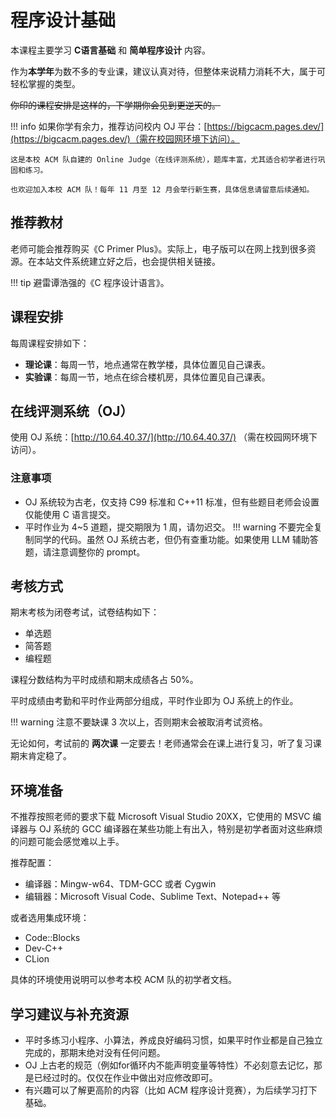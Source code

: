 # 程序设计基础

本课程主要学习 **C语言基础** 和 **简单程序设计** 内容。

作为**本学年**为数不多的专业课，建议认真对待，但整体来说精力消耗不大，属于可轻松掌握的类型。

~~你印的课程安排是这样的，下学期你会见到更逆天的。~~

!!! info
    如果你学有余力，推荐访问校内 OJ 平台：[https://bigcacm.pages.dev/](https://bigcacm.pages.dev/)（需在校园网环境下访问）。

    这是本校 ACM 队自建的 Online Judge（在线评测系统），题库丰富，尤其适合初学者进行巩固和练习。

    也欢迎加入本校 ACM 队！每年 11 月至 12 月会举行新生赛，具体信息请留意后续通知。


## 推荐教材

老师可能会推荐购买《C Primer Plus》。实际上，电子版可以在网上找到很多资源。在本站文件系统建立好之后，也会提供相关链接。

!!! tip
    避雷谭浩强的《C 程序设计语言》。

## 课程安排

每周课程安排如下：

- **理论课**：每周一节，地点通常在教学楼，具体位置见自己课表。
- **实验课**：每周一节，地点在综合楼机房，具体位置见自己课表。

## 在线评测系统（OJ）

使用 OJ 系统：[http://10.64.40.37/](http://10.64.40.37/) （需在校园网环境下访问）。

### 注意事项
- OJ 系统较为古老，仅支持 C99 标准和 C++11 标准，但有些题目老师会设置仅能使用 C 语言提交。
- 平时作业为 4~5 道题，提交期限为 1 周，请勿迟交。
!!! warning
    不要完全复制同学的代码。虽然 OJ 系统古老，但仍有查重功能。如果使用 LLM 辅助答题，请注意调整你的 prompt。

## 考核方式

期末考核为闭卷考试，试卷结构如下：

- 单选题
- 简答题
- 编程题

课程分数结构为平时成绩和期末成绩各占 50%。

平时成绩由考勤和平时作业两部分组成，平时作业即为 OJ 系统上的作业。

!!! warning
    注意不要缺课 3 次以上，否则期末会被取消考试资格。

无论如何，考试前的 **两次课** 一定要去！老师通常会在课上进行复习，听了复习课期末肯定稳了。

## 环境准备

不推荐按照老师的要求下载 Microsoft Visual Studio 20XX，它使用的 MSVC 编译器与 OJ 系统的 GCC 编译器在某些功能上有出入，特别是初学者面对这些麻烦的问题可能会感觉难以上手。

推荐配置：

- 编译器：Mingw-w64、TDM-GCC 或者 Cygwin
- 编辑器：Microsoft Visual Code、Sublime Text、Notepad++ 等

或者选用集成环境：

- Code::Blocks
- Dev-C++
- CLion

具体的环境使用说明可以参考本校 ACM 队的初学者文档。

## 学习建议与补充资源

- 平时多练习小程序、小算法，养成良好编码习惯，如果平时作业都是自己独立完成的，那期末绝对没有任何问题。
- OJ 上古老的规范（例如for循环内不能声明变量等特性）不必刻意去记忆，那是已经过时的。仅仅在作业中做出对应修改即可。
- 有兴趣可以了解更高阶的内容（比如 ACM 程序设计竞赛），为后续学习打下基础。